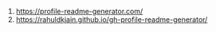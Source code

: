 1. https://profile-readme-generator.com/
2. https://rahuldkjain.github.io/gh-profile-readme-generator/
